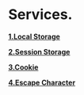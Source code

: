 # Services.

**[1.Local Storage]()**


**[2.Session Storage ]()**

**[3.Cookie]()**

**[4.Escape Character](https://github.com/Phungvanquang/Website/blob/main/Services/Escape%20Character.md)**

**[]()**

**[]()**

**[]()**

**[]()**

**[]()**

**[]()**

**[]()**
**[]()**
**[]()**
**[]()**
**[]()**
**[]()**
**[]()**
**[]()**
**[]()**
**[]()**
**[]()**
**[]()**
**[]()**

